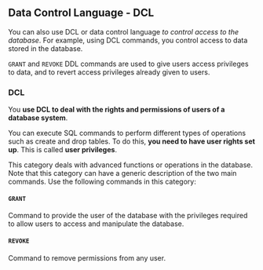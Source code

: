 ## **Data Control Language - DCL**

You can also use DCL or data control language *to control access to the database*. For example, using DCL commands, you control access to data stored in the database.

`GRANT` and `REVOKE` DDL commands are used to give users access privileges to data, and to revert access privileges already given to users. 

### **DCL**

You **use DCL to deal with the rights and permissions of users of a database system**.

You can execute SQL commands to perform different types of operations such as create and drop tables. To do this, **you need to have user rights set up**. This is called **user privileges**.

This category deals with advanced functions or operations in the database. Note that this category can have a generic description of the two main commands. Use the following commands in this category:

#### **`GRANT`**

Command to provide the user of the database with the privileges required to allow users to access and manipulate the database. 

#### **`REVOKE`**

Command to remove permissions from any user.
